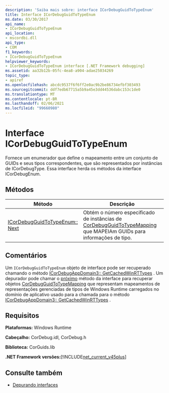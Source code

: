 ```yaml
---
description: 'Saiba mais sobre: interface ICorDebugGuidToTypeEnum'
title: Interface ICorDebugGuidToTypeEnum
ms.date: 03/30/2017
api_name:
- ICorDebugGuidToTypeEnum
api_location:
- mscordbi.dll
api_type:
- COM
f1_keywords:
- ICorDebugGuidToTypeEnum
helpviewer_keywords:
- ICorDebugGuidToTypeEnum interface [.NET Framework debugging]
ms.assetid: aa32b12b-05fc-4ea8-a904-adae25034269
topic_type:
- apiref
ms.openlocfilehash: abcdc9537f6f6ff2e0ac9b2be86734efbf303493
ms.sourcegitcommit: ddf7edb67715a5b9a45e3dd44536dabc153c1de0
ms.translationtype: MT
ms.contentlocale: pt-BR
ms.lasthandoff: 02/06/2021
ms.locfileid: "99660980"
---
```

# <a name="icordebugguidtotypeenum-interface"></a>Interface ICorDebugGuidToTypeEnum

Fornece um enumerador que define o mapeamento entre um conjunto de GUIDs e seus tipos correspondentes, que são representados por instâncias de ICorDebugType. Essa interface herda os métodos da interface ICorDebugEnum.  
  
## <a name="methods"></a>Métodos  
  
|Método|Descrição|  
|------------|-----------------|  
|[ICorDebugGuidToTypeEnum:: Next](icordebugguidtotypeenum-next-method.md)|Obtém o número especificado de instâncias de [CorDebugGuidToTypeMapping](cordebugguidtotypemapping-structure.md) que MAPEIAm GUIDs para informações de tipo.|  
  
## <a name="remarks"></a>Comentários  

 Um `ICorDebugGuidToTypeEnum` objeto de interface pode ser recuperado chamando o método [ICorDebugAppDomain3:: GetCachedWinRTTypes](icordebugappdomain3-getcachedwinrttypes-method.md) . Um depurador pode chamar o [próximo](icordebugguidtotypeenum-next-method.md) método da interface para recuperar objetos [CorDebugGuidToTypeMapping](cordebugguidtotypemapping-structure.md) que representam mapeamentos de representações gerenciadas de tipos de Windows Runtime carregados no domínio de aplicativo usado para a chamada para o método [ICorDebugAppDomain3:: GetCachedWinRTTypes](icordebugappdomain3-getcachedwinrttypes-method.md) .  
  
## <a name="requirements"></a>Requisitos  

 **Plataformas:** Windows Runtime  
  
 **Cabeçalho:** CorDebug.idl, CorDebug.h  
  
 **Biblioteca:** CorGuids.lib  
  
 **.NET Framework versões:**[!INCLUDE[net_current_v45plus](../../../../includes/net-current-v45plus-md.md)]  
  
## <a name="see-also"></a>Consulte também

- [Depurando interfaces](debugging-interfaces.md)
